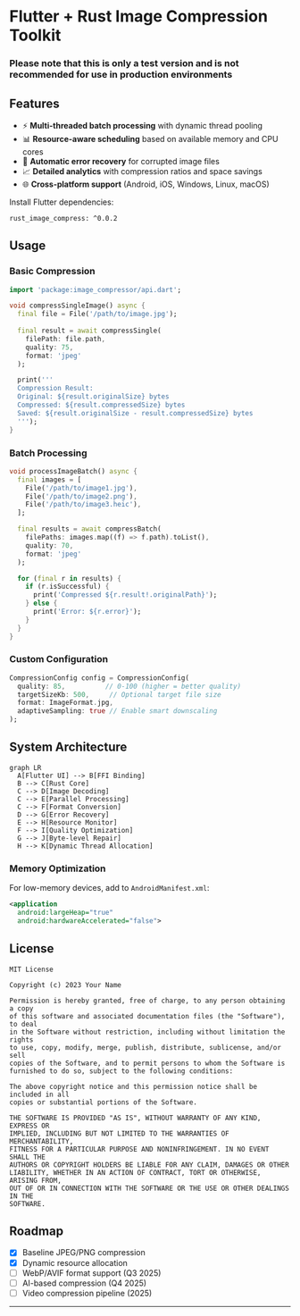 # Flutter + Rust Image Compression Toolkit

### Please note that this is only a test version and is not recommended for use in production environments

## Features

- ⚡ **Multi-threaded batch processing** with dynamic thread pooling
- 📊 **Resource-aware scheduling** based on available memory and CPU cores
- 🔄 **Automatic error recovery** for corrupted image files
- 📈 **Detailed analytics** with compression ratios and space savings
- 🌐 **Cross-platform support** (Android, iOS, Windows, Linux, macOS)



Install Flutter dependencies:
```yarm
rust_image_compress: ^0.0.2
```

## Usage

### Basic Compression

```dart
import 'package:image_compressor/api.dart';

void compressSingleImage() async {
  final file = File('/path/to/image.jpg');
  
  final result = await compressSingle(
    filePath: file.path,
    quality: 75,
    format: 'jpeg'
  );

  print('''
  Compression Result:
  Original: ${result.originalSize} bytes
  Compressed: ${result.compressedSize} bytes
  Saved: ${result.originalSize - result.compressedSize} bytes
  ''');
}
```

### Batch Processing

```dart
void processImageBatch() async {
  final images = [
    File('/path/to/image1.jpg'),
    File('/path/to/image2.png'),
    File('/path/to/image3.heic'),
  ];

  final results = await compressBatch(
    filePaths: images.map((f) => f.path).toList(),
    quality: 70,
    format: 'jpeg'
  );

  for (final r in results) {
    if (r.isSuccessful) {
      print('Compressed ${r.result!.originalPath}');
    } else {
      print('Error: ${r.error}');
    }
  }
}
```

### Custom Configuration

```dart
CompressionConfig config = CompressionConfig(
  quality: 85,          // 0-100 (higher = better quality)
  targetSizeKb: 500,     // Optional target file size
  format: ImageFormat.jpg,
  adaptiveSampling: true // Enable smart downscaling
);
```

## System Architecture

```mermaid
graph LR
  A[Flutter UI] --> B[FFI Binding]
  B --> C[Rust Core]
  C --> D[Image Decoding]
  C --> E[Parallel Processing]
  C --> F[Format Conversion]
  D --> G[Error Recovery]
  E --> H[Resource Monitor]
  F --> I[Quality Optimization]
  G --> J[Byte-level Repair]
  H --> K[Dynamic Thread Allocation]
```

### Memory Optimization

For low-memory devices, add to `AndroidManifest.xml`:
```xml
<application
  android:largeHeap="true"
  android:hardwareAccelerated="false">
```

## License

```text
MIT License

Copyright (c) 2023 Your Name

Permission is hereby granted, free of charge, to any person obtaining a copy
of this software and associated documentation files (the "Software"), to deal
in the Software without restriction, including without limitation the rights
to use, copy, modify, merge, publish, distribute, sublicense, and/or sell
copies of the Software, and to permit persons to whom the Software is
furnished to do so, subject to the following conditions:

The above copyright notice and this permission notice shall be included in all
copies or substantial portions of the Software.

THE SOFTWARE IS PROVIDED "AS IS", WITHOUT WARRANTY OF ANY KIND, EXPRESS OR
IMPLIED, INCLUDING BUT NOT LIMITED TO THE WARRANTIES OF MERCHANTABILITY,
FITNESS FOR A PARTICULAR PURPOSE AND NONINFRINGEMENT. IN NO EVENT SHALL THE
AUTHORS OR COPYRIGHT HOLDERS BE LIABLE FOR ANY CLAIM, DAMAGES OR OTHER
LIABILITY, WHETHER IN AN ACTION OF CONTRACT, TORT OR OTHERWISE, ARISING FROM,
OUT OF OR IN CONNECTION WITH THE SOFTWARE OR THE USE OR OTHER DEALINGS IN THE
SOFTWARE.
```

## Roadmap

- [x] Baseline JPEG/PNG compression
- [x] Dynamic resource allocation
- [ ] WebP/AVIF format support (Q3 2025)
- [ ] AI-based compression (Q4 2025)
- [ ] Video compression pipeline (2025)

---
